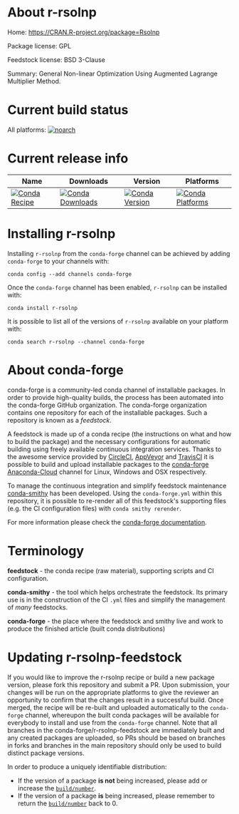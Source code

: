 About r-rsolnp
==============

Home: https://CRAN.R-project.org/package=Rsolnp

Package license: GPL

Feedstock license: BSD 3-Clause

Summary: General Non-linear Optimization Using Augmented Lagrange Multiplier Method.



Current build status
====================

All platforms:
[![noarch](https://img.shields.io/circleci/project/github/conda-forge/r-rsolnp-feedstock/master.svg?label=noarch)](https://circleci.com/gh/conda-forge/r-rsolnp-feedstock)

Current release info
====================

| Name | Downloads | Version | Platforms |
| --- | --- | --- | --- |
| [![Conda Recipe](https://img.shields.io/badge/recipe-r--rsolnp-green.svg)](https://anaconda.org/conda-forge/r-rsolnp) | [![Conda Downloads](https://img.shields.io/conda/dn/conda-forge/r-rsolnp.svg)](https://anaconda.org/conda-forge/r-rsolnp) | [![Conda Version](https://img.shields.io/conda/vn/conda-forge/r-rsolnp.svg)](https://anaconda.org/conda-forge/r-rsolnp) | [![Conda Platforms](https://img.shields.io/conda/pn/conda-forge/r-rsolnp.svg)](https://anaconda.org/conda-forge/r-rsolnp) |

Installing r-rsolnp
===================

Installing `r-rsolnp` from the `conda-forge` channel can be achieved by adding `conda-forge` to your channels with:

```
conda config --add channels conda-forge
```

Once the `conda-forge` channel has been enabled, `r-rsolnp` can be installed with:

```
conda install r-rsolnp
```

It is possible to list all of the versions of `r-rsolnp` available on your platform with:

```
conda search r-rsolnp --channel conda-forge
```


About conda-forge
=================

conda-forge is a community-led conda channel of installable packages.
In order to provide high-quality builds, the process has been automated into the
conda-forge GitHub organization. The conda-forge organization contains one repository
for each of the installable packages. Such a repository is known as a *feedstock*.

A feedstock is made up of a conda recipe (the instructions on what and how to build
the package) and the necessary configurations for automatic building using freely
available continuous integration services. Thanks to the awesome service provided by
[CircleCI](https://circleci.com/), [AppVeyor](https://www.appveyor.com/)
and [TravisCI](https://travis-ci.org/) it is possible to build and upload installable
packages to the [conda-forge](https://anaconda.org/conda-forge)
[Anaconda-Cloud](https://anaconda.org/) channel for Linux, Windows and OSX respectively.

To manage the continuous integration and simplify feedstock maintenance
[conda-smithy](https://github.com/conda-forge/conda-smithy) has been developed.
Using the ``conda-forge.yml`` within this repository, it is possible to re-render all of
this feedstock's supporting files (e.g. the CI configuration files) with ``conda smithy rerender``.

For more information please check the [conda-forge documentation](https://conda-forge.org/docs/).

Terminology
===========

**feedstock** - the conda recipe (raw material), supporting scripts and CI configuration.

**conda-smithy** - the tool which helps orchestrate the feedstock.
                   Its primary use is in the construction of the CI ``.yml`` files
                   and simplify the management of *many* feedstocks.

**conda-forge** - the place where the feedstock and smithy live and work to
                  produce the finished article (built conda distributions)


Updating r-rsolnp-feedstock
===========================

If you would like to improve the r-rsolnp recipe or build a new
package version, please fork this repository and submit a PR. Upon submission,
your changes will be run on the appropriate platforms to give the reviewer an
opportunity to confirm that the changes result in a successful build. Once
merged, the recipe will be re-built and uploaded automatically to the
`conda-forge` channel, whereupon the built conda packages will be available for
everybody to install and use from the `conda-forge` channel.
Note that all branches in the conda-forge/r-rsolnp-feedstock are
immediately built and any created packages are uploaded, so PRs should be based
on branches in forks and branches in the main repository should only be used to
build distinct package versions.

In order to produce a uniquely identifiable distribution:
 * If the version of a package **is not** being increased, please add or increase
   the [``build/number``](https://conda.io/docs/user-guide/tasks/build-packages/define-metadata.html#build-number-and-string).
 * If the version of a package **is** being increased, please remember to return
   the [``build/number``](https://conda.io/docs/user-guide/tasks/build-packages/define-metadata.html#build-number-and-string)
   back to 0.
